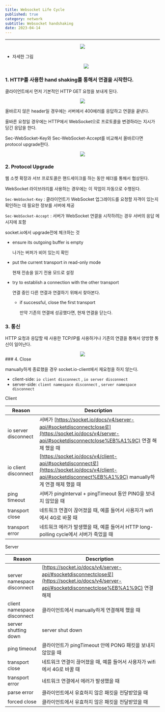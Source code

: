 ```yaml
---
title: Websocket Life Cycle
published: true
category: network
subtitle: Websocket handshaking
date: 2023-04-14
---
```



---

<div align='center'>
<img src="/images/posts/websocket-lifecycle/head.png" />
</div>

- 자세한 그림
    
    <div align='center'>
	<img src="/images/posts/websocket-lifecycle/1.png" />
	</div>
    

### 1. HTTP를 사용한 hand shaking를 통해서 연결을 시작한다.

클라이언트에서 먼저 기본적인 HTTP GET 요청을 보내게 된다.

<div align='center'>
<img src="/images/posts/websocket-lifecycle/2.png" />
</div>

올바르지 않은 header일 경우에는 서버에서 400에러를 응답하고 연결을 끝낸다.

올바른 요청일 경우에는 HTTP에서 WebSocket으로 프로토콜을 변경하라는 지시가 담긴 응답을 한다.

Sec-WebSocket-Key와 Sec-WebSocket-Accept를 비교해서 올바르다면 protocol upgrade한다.

<div align='center'>
<img src="/images/posts/websocket-lifecycle/3.png" />
</div>

### 2. Protocol Upgrade

웹 소켓 확장과 서브 프로토콜은 핸드세이크를 하는 동안 헤더를 통해서 협상된다.

WebSocket 라이브러리를 사용하는 경우에는 이 작업이 자동으로 수행된다.

`Sec-WebSocket-Key` : 클라이언트가 WebSocket 업그레이드를 요청할 자격이 있는지 확인하는 데 필요한 정보를 서버에 제공

`Sec-WebSocket-Accept` : 서버가 WebSocket 연결을 시작하려는 경우 서버의 응답 메시지에 포함

socket.io에서 upgrade전에 체크하는 것

- ensure its outgoing buffer is empty
    
    나가는 버퍼가 비어 있는지 확인
    
- put the current transport in read-only mode
    
    현재 전송을 읽기 전용 모드로 설정
    
- try to establish a connection with the other transport
    
    연결 중인 다른 연결과 연결하기 위해서 찾아본다.
    
    - if successful, close the first transport
        
        만약 기존의 연결에 성공했다면, 현재 연결을 닫는다.
        

### 3. 통신

HTTP 요청과 응답할 때 사용한 TCP/IP를 사용하거나 기존의 연결을 통해서 양방향 통신이 일어난다.

<div align='center'>
<img src="/images/posts/websocket-lifecycle/4.png" />
</div>
### 4. Close

manually하게 종료했을 경우 socket.io-client에서 재요청을 하지 않는다.

- client-side: `io client disconnect` , `io server disconnect`
- server-side: `client namespace disconnect` , `server namespace disconnect`

Client

|Reason|Description|
|---|---|
|io server disconnect|서버가 [https://socket.io/docs/v4/server-api/#socketdisconnectclose로](https://socket.io/docs/v4/server-api/#socketdisconnectclose%EB%A1%9C) 연결 해제 했을 때|
|io client disconnect|[https://socket.io/docs/v4/client-api/#socketdisconnect로](https://socket.io/docs/v4/client-api/#socketdisconnect%EB%A1%9C) manually하게 연결 해제 했을 때|
|ping timeout|서버가 pingInterval + pingTimeout 동안 PING을 보내지 않았을 때|
|transport close|네트워크 연결이 끊어졌을 때, 예를 들어서 사용자가 wifi에서 4G로 바꿀 때|
|transport error|네트워크 에러가 발생했을 때, 예를 들어서 HTTP long-polling cycle에서 서버가 죽었을 때|

Server

|Reason|Description|
|---|---|
|server namespace disconnect|[https://socket.io/docs/v4/server-api/#socketdisconnectclose로](https://socket.io/docs/v4/server-api/#socketdisconnectclose%EB%A1%9C) 연결 해제|
|client namespace disconnect|클라이언트에서 manually하게 연결해제 했을 때|
|server shutting down|server shut down|
|ping timeout|클라이언트가 pingTimeout 안에 PONG 패킷을 보내지 않았을 때|
|transport close|네트워크 연결이 끊어졌을 때, 예를 들어서 사용자가 wifi에서 4G로 바꿀 때|
|transport error|네트워크 연결에서 에러가 발생했을 때|
|parse error|클라이언트에서 유효하지 않은 패킷을 전달받았을 때|
|forced close|클라이언트에서 유효하지 않은 패킷을 전달받았을 때|
